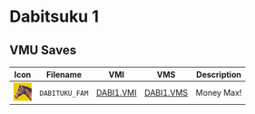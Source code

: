 # Dabitsuku 1

## VMU Saves

| Icon | Filename | VMI | VMS | Description |
|------|----------|-----|-----|-------------|
| ![Dabitsuku 1](../icons/DABITUKU_FAM.GIF) | `DABITUKU_FAM` | [DABI1.VMI](DABI1.VMI) | [DABI1.VMS](DABI1.VMS) | Money Max! |
